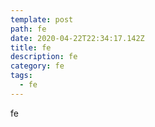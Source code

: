 ```yaml
---
template: post
path: fe
date: 2020-04-22T22:34:17.142Z
title: fe
description: fe
category: fe
tags:
  - fe
---
```

fe